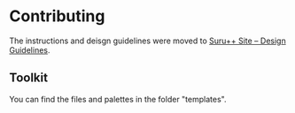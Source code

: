 # Contributing

The instructions and deisgn guidelines were moved to [Suru++ Site – Design Guidelines](https://gusbemacbe.github.io/suru-plus-site/guidelines.html).

## Toolkit

You can find the files and palettes in the folder "templates". 
